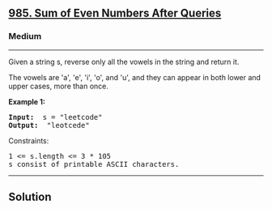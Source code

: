 
<h2><a href="https://leetcode.com/problems/sum-of-even-numbers-after-queries/">985. Sum of Even Numbers After Queries</a></h2>
<h3>Medium</h3>
<hr>
<div><p>
Given a string s, reverse only all the vowels in the string and return it.

The vowels are 'a', 'e', 'i', 'o', and 'u', and they can appear in both lower and upper cases, more than once.

 
</p>


<p><strong>Example 1:</strong></p>
<pre><strong>Input:</strong>  s = "leetcode"
<strong>Output:</strong>  "leotcede"
</pre>

Constraints:
<pre>
1 <= s.length <= 3 * 105
s consist of printable ASCII characters.
</pre>
<hr>
 <h2><strong><b>Solution</b></strong></h2>
 <br>
 <pre>
 
        
 </pre>

